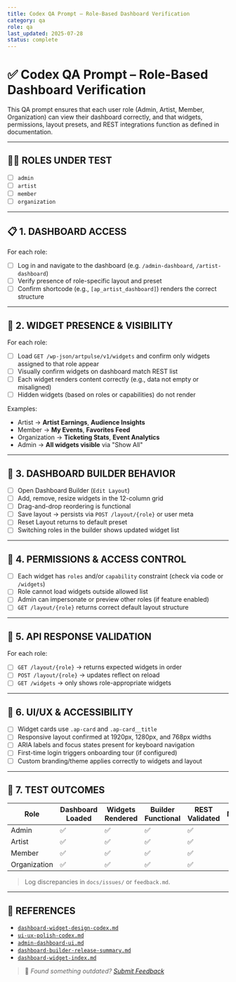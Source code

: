 ```yaml
---
title: Codex QA Prompt – Role-Based Dashboard Verification
category: qa
role: qa
last_updated: 2025-07-28
status: complete
---
```


# ✅ Codex QA Prompt – Role-Based Dashboard Verification

This QA prompt ensures that each user role (Admin, Artist, Member, Organization) can view their dashboard correctly, and that widgets, permissions, layout presets, and REST integrations function as defined in documentation.

---

## 🧑‍💼 ROLES UNDER TEST

- [ ] `admin`
- [ ] `artist`
- [ ] `member`
- [ ] `organization`

---

## 📋 1. DASHBOARD ACCESS

For each role:
- [ ] Log in and navigate to the dashboard (e.g. `/admin-dashboard`, `/artist-dashboard`)
- [ ] Verify presence of role-specific layout and preset
- [ ] Confirm shortcode (e.g., `[ap_artist_dashboard]`) renders the correct structure

---

## 🧩 2. WIDGET PRESENCE & VISIBILITY

For each role:
- [ ] Load `GET /wp-json/artpulse/v1/widgets` and confirm only widgets assigned to that role appear
- [ ] Visually confirm widgets on dashboard match REST list
- [ ] Each widget renders content correctly (e.g., data not empty or misaligned)
- [ ] Hidden widgets (based on roles or capabilities) do not render

Examples:
- Artist → **Artist Earnings**, **Audience Insights**
- Member → **My Events**, **Favorites Feed**
- Organization → **Ticketing Stats**, **Event Analytics**
- Admin → **All widgets visible** via "Show All"

---

## 🧰 3. DASHBOARD BUILDER BEHAVIOR

- [ ] Open Dashboard Builder (`Edit Layout`)
- [ ] Add, remove, resize widgets in the 12-column grid
- [ ] Drag-and-drop reordering is functional
- [ ] Save layout → persists via `POST /layout/{role}` or user meta
- [ ] Reset Layout returns to default preset
- [ ] Switching roles in the builder shows updated widget list

---

## 🔐 4. PERMISSIONS & ACCESS CONTROL

- [ ] Each widget has `roles` and/or `capability` constraint (check via code or `/widgets`)
- [ ] Role cannot load widgets outside allowed list
- [ ] Admin can impersonate or preview other roles (if feature enabled)
- [ ] `GET /layout/{role}` returns correct default layout structure

---

## 🔁 5. API RESPONSE VALIDATION

For each role:
- [ ] `GET /layout/{role}` → returns expected widgets in order
- [ ] `POST /layout/{role}` → updates reflect on reload
- [ ] `GET /widgets` → only shows role-appropriate widgets

---

## 🎨 6. UI/UX & ACCESSIBILITY

- [ ] Widget cards use `.ap-card` and `.ap-card__title`
- [ ] Responsive layout confirmed at 1920px, 1280px, and 768px widths
- [ ] ARIA labels and focus states present for keyboard navigation
- [ ] First-time login triggers onboarding tour (if configured)
- [ ] Custom branding/theme applies correctly to widgets and layout

---

## 🧪 7. TEST OUTCOMES

| Role        | Dashboard Loaded | Widgets Rendered | Builder Functional | REST Validated | Notes |
|-------------|------------------|------------------|--------------------|----------------|-------|
| Admin       | ✅                | ✅                | ✅                  | ✅              |       |
| Artist      | ✅                | ✅                | ✅                  | ✅              |       |
| Member      | ✅                | ✅                | ✅                  | ✅              |       |
| Organization| ✅                | ✅                | ✅                  | ✅              |       |

> Log discrepancies in `docs/issues/` or `feedback.md`.

---

## 🧾 REFERENCES
- [`dashboard-widget-design-codex.md`](../dashboard-widget-design-codex.md)
- [`ui-ux-polish-codex.md`](../guides/developer/ui-ux-polish-codex.md)
- [`admin-dashboard-ui.md`](../admin/admin-dashboard-ui.md)
- [`dashboard-builder-release-summary.md`](../internal/dashboard-builder-release-summary.md)
- [`dashboard-widget-index.md`](../dashboard_widget_index.md)

> 💬 *Found something outdated? [Submit Feedback](../feedback.md)*
